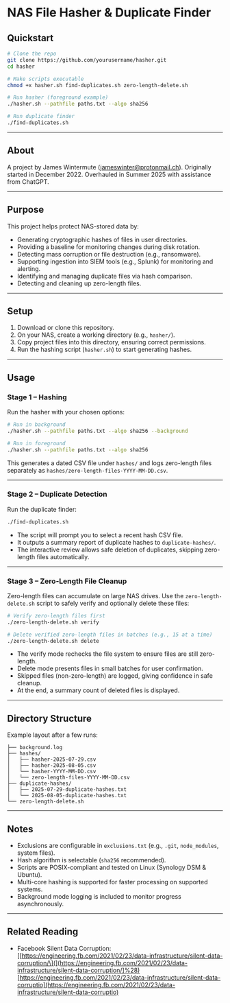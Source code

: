 # NAS File Hasher & Duplicate Finder

## Quickstart

```bash
# Clone the repo
git clone https://github.com/yourusername/hasher.git
cd hasher

# Make scripts executable
chmod +x hasher.sh find-duplicates.sh zero-length-delete.sh

# Run hasher (foreground example)
./hasher.sh --pathfile paths.txt --algo sha256

# Run duplicate finder
./find-duplicates.sh
```

---

## About

A project by James Wintermute ([jameswinter@protonmail.ch](mailto:jameswinter@protonmail.ch)).
Originally started in December 2022.
Overhauled in Summer 2025 with assistance from ChatGPT.

---

## Purpose

This project helps protect NAS-stored data by:

* Generating cryptographic hashes of files in user directories.
* Providing a baseline for monitoring changes during disk rotation.
* Detecting mass corruption or file destruction (e.g., ransomware).
* Supporting ingestion into SIEM tools (e.g., Splunk) for monitoring and alerting.
* Identifying and managing duplicate files via hash comparison.
* Detecting and cleaning up zero-length files.

---

## Setup

1. Download or clone this repository.
2. On your NAS, create a working directory (e.g., `hasher/`).
3. Copy project files into this directory, ensuring correct permissions.
4. Run the hashing script (`hasher.sh`) to start generating hashes.

---

## Usage

### Stage 1 – Hashing

Run the hasher with your chosen options:

```bash
# Run in background
./hasher.sh --pathfile paths.txt --algo sha256 --background

# Run in foreground
./hasher.sh --pathfile paths.txt --algo sha256
```

This generates a dated CSV file under `hashes/` and logs zero-length files separately as `hashes/zero-length-files-YYYY-MM-DD.csv`.

---

### Stage 2 – Duplicate Detection

Run the duplicate finder:

```bash
./find-duplicates.sh
```

* The script will prompt you to select a recent hash CSV file.
* It outputs a summary report of duplicate hashes to `duplicate-hashes/`.
* The interactive review allows safe deletion of duplicates, skipping zero-length files automatically.

---

### Stage 3 – Zero-Length File Cleanup

Zero-length files can accumulate on large NAS drives. Use the `zero-length-delete.sh` script to safely verify and optionally delete these files:

```bash
# Verify zero-length files first
./zero-length-delete.sh verify

# Delete verified zero-length files in batches (e.g., 15 at a time)
./zero-length-delete.sh delete
```

* The verify mode rechecks the file system to ensure files are still zero-length.
* Delete mode presents files in small batches for user confirmation.
* Skipped files (non-zero-length) are logged, giving confidence in safe cleanup.
* At the end, a summary count of deleted files is displayed.

---

## Directory Structure

Example layout after a few runs:

```
├── background.log
├── hashes/
│   ├── hasher-2025-07-29.csv
│   ├── hasher-2025-08-05.csv
│   └── hasher-YYYY-MM-DD.csv
│   └── zero-length-files-YYYY-MM-DD.csv
├── duplicate-hashes/
│   ├── 2025-07-29-duplicate-hashes.txt
│   └── 2025-08-05-duplicate-hashes.txt
└── zero-length-delete.sh
```

---

## Notes

* Exclusions are configurable in `exclusions.txt` (e.g., `.git`, `node_modules`, system files).
* Hash algorithm is selectable (`sha256` recommended).
* Scripts are POSIX-compliant and tested on Linux (Synology DSM & Ubuntu).
* Multi-core hashing is supported for faster processing on supported systems.
* Background mode logging is included to monitor progress asynchronously.

---

## Related Reading

* Facebook Silent Data Corruption:
  \[[https://engineering.fb.com/2021/02/23/data-infrastructure/silent-data-corruption/\](](https://engineering.fb.com/2021/02/23/data-infrastructure/silent-data-corruption/]%28)[https://engineering.fb.com/2021/02/23/data-infrastructure/silent-data-corruptio](https://engineering.fb.com/2021/02/23/data-infrastructure/silent-data-corruptio)
